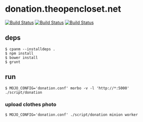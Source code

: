 # donation.theopencloset.net #

[![Build Status](https://travis-ci.org/opencloset/donation.svg?branch=v0.5.2)](https://travis-ci.org/opencloset/donation)
[![Build Status](https://travis-ci.org/opencloset/donation.svg?branch=v0.5.2)](https://travis-ci.org/opencloset/donation)
[![Build Status](https://travis-ci.org/opencloset/donation.svg?branch=v0.5.2)](https://travis-ci.org/opencloset/donation)

## deps ##

    $ cpanm --installdeps .
    $ npm install
    $ bower install
    $ grunt

## run ##

    $ MOJO_CONFIG='donation.conf' morbo -v -l 'http://*:5000' ./script/donation

### upload clothes photo  ###

    $ MOJO_CONFIG='donation.conf' ./script/donation minion worker
